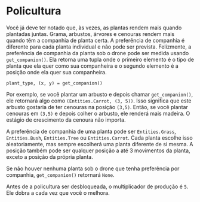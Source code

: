 # Policultura
Você já deve ter notado que, às vezes, as plantas rendem mais quando plantadas juntas.
Grama, arbustos, árvores e cenouras rendem mais quando têm a companhia de planta certa. A preferência de companhia é diferente para cada planta individual e não pode ser prevista. Felizmente, a preferência de companhia da planta sob o drone pode ser medida usando `get_companion()`. Ela retorna uma tupla onde o primeiro elemento é o tipo de planta que ela quer como sua companheira e o segundo elemento é a posição onde ela quer sua companheira.

`plant_type, (x, y) = get_companion()`

Por exemplo, se você plantar um arbusto e depois chamar `get_companion()`, ele retornará algo como `(Entities.Carrot, (3, 5))`. Isso significa que este arbusto gostaria de ter cenouras na posição `(3,5)`. Então, se você plantar cenouras em `(3,5)` e depois colher o arbusto, ele renderá mais madeira. O estágio de crescimento da cenoura não importa.

A preferência de companhia de uma planta pode ser `Entities.Grass`, `Entities.Bush`, `Entities.Tree` ou `Entities.Carrot`. Cada planta escolhe isso aleatoriamente, mas sempre escolherá uma planta diferente de si mesma. A posição também pode ser qualquer posição a até 3 movimentos da planta, exceto a posição da própria planta.

Se não houver nenhuma planta sob o drone que tenha preferência por companhia, `get_companion()` retornará `None`.

Antes de a policultura ser desbloqueada, o multiplicador de produção é `5`. Ele dobra a cada vez que você o melhora.